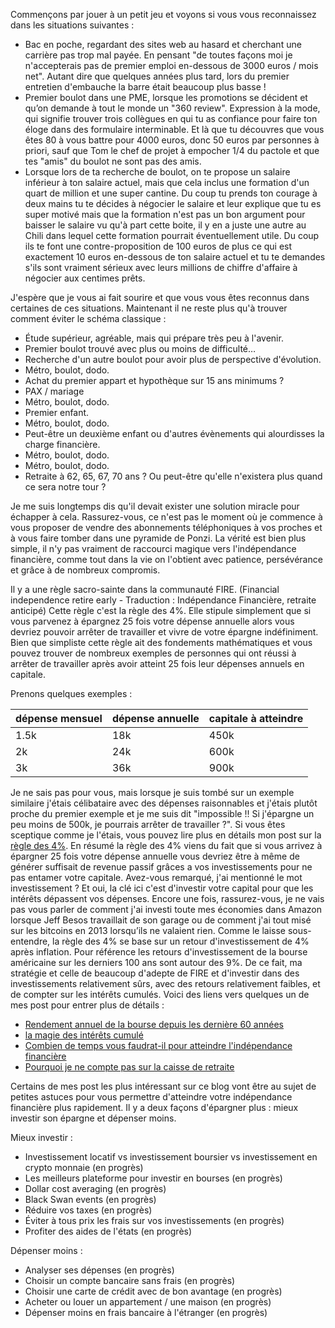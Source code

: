 Commençons par jouer à un petit jeu et voyons si vous vous reconnaissez dans les situations suivantes :

- Bac en poche, regardant des sites web au hasard et cherchant une carrière pas trop mal payée. En pensant "de toutes façons moi je n'accepterais pas de premier emploi en-dessous de 3000 euros / mois net". Autant dire que quelques années plus tard, lors du premier entretien d'embauche la barre était beaucoup plus basse !
- Premier boulot dans une PME, lorsque les promotions se décident et qu’on demande à tout le monde un "360 review". Expression à la mode, qui signifie trouver trois collègues en qui tu as confiance pour faire ton éloge dans des formulaire interminable. Et là que tu découvres que vous êtes 80 à vous battre pour 4000 euros, donc 50 euros par personnes à priori, sauf que Tom le chef de projet à empocher 1/4 du pactole et que tes "amis" du boulot ne sont pas des amis.
- Lorsque lors de ta recherche de boulot, on te propose un salaire inférieur à ton salaire actuel, mais que cela inclus une formation d'un quart de million et une super cantine. Du coup tu prends ton courage à deux mains tu te décides à négocier le salaire et leur explique que tu es super motivé mais que la formation n'est pas un bon argument pour baisser le salaire vu qu'à part cette boite, il y en a juste une autre au Chili dans lequel cette formation pourrait éventuellement utile. Du coup ils te font une contre-proposition de 100 euros de plus ce qui est exactement 10 euros en-dessous de ton salaire actuel et tu te demandes s'ils sont vraiment sérieux avec leurs millions de chiffre d'affaire à négocier aux centimes prêts.

J'espère que je vous ai fait sourire et que vous vous êtes reconnus dans certaines de ces situations. Maintenant il ne reste plus qu'à trouver comment éviter le schéma classique :

- Étude supérieur, agréable, mais qui prépare très peu à l'avenir.
- Premier boulot trouvé avec plus ou moins de difficulté…
- Recherche d'un autre boulot pour avoir plus de perspective d'évolution.
- Métro, boulot, dodo.
- Achat du premier appart et hypothèque sur 15 ans minimums ?
- PAX / mariage
- Métro, boulot, dodo.
- Premier enfant.
- Métro, boulot, dodo.
- Peut-être un deuxième enfant ou d'autres évènements qui alourdisses la charge financière.
- Métro, boulot, dodo.
- Métro, boulot, dodo.
- Retraite à 62, 65, 67, 70 ans ? Ou peut-être qu'elle n'existera plus quand ce sera notre tour ?

Je me suis longtemps dis qu'il devait exister une solution miracle pour échapper à cela. Rassurez-vous, ce n'est pas le moment où je commence à vous proposer de vendre des abonnements téléphoniques à vos proches et à vous faire tomber dans une pyramide de Ponzi. La vérité est bien plus simple, il n'y pas vraiment de raccourci magique vers l'indépendance financière, comme tout dans la vie on l'obtient avec patience, persévérance et grâce à de nombreux compromis.

Il y a une règle sacro-sainte dans la communauté FIRE. (Financial independence retire early - Traduction : Indépendance Financière, retraite anticipé) Cette règle c'est la règle des 4%. Elle stipule simplement que si vous parvenez à épargnez 25 fois votre dépense annuelle alors vous devriez pouvoir arrêter de travailler et vivre de votre épargne indéfiniment. Bien que simpliste cette règle ait des fondements mathématiques et vous pouvez trouver de nombreux exemples de personnes qui ont réussi à arrêter de travailler après avoir atteint 25 fois leur dépenses annuels en capitale.

Prenons quelques exemples :

|dépense mensuel|dépense annuelle|capitale à atteindre|
|:-|:-|:-|
|1.5k|18k|450k|
|2k|24k|600k|
|3k|36k|900k|

Je ne sais pas pour vous, mais lorsque je suis tombé sur un exemple similaire j'étais célibataire avec des dépenses raisonnables et j'étais plutôt proche du premier exemple et je me suis dit "impossible !! Si j'épargne un peu moins de 500k, je pourrais arrêter de travailler ?". Si vous êtes sceptique comme je l'étais, vous pouvez lire plus en détails mon post sur la [règle des 4%](). En résumé la règle des 4% viens du fait que si vous arrivez à épargner 25 fois votre dépense annuelle vous devriez être à même de générer suffisait de revenue passif grâces a vos investissements pour ne pas entamer votre capitale.
Avez-vous remarqué, j'ai mentionné le mot investissement ? Et oui, la clé ici c'est d'investir votre capital pour que les intérêts dépassent vos dépenses. Encore une fois, rassurez-vous, je ne vais pas vous parler de comment j'ai investi toute mes économies dans Amazon lorsque Jeff Besos travaillait de son garage ou de comment j'ai tout misé sur les bitcoins en 2013 lorsqu’ils ne valaient rien.
Comme le laisse sous-entendre, la règle des 4% se base sur un retour d'investissement de 4% après inflation. Pour référence les retours d'investissement de la bourse américaine sur les derniers 100 ans sont autour des 9%. De ce fait, ma stratégie et celle de beaucoup d'adepte de FIRE et d'investir dans des investissements relativement sûrs, avec des retours relativement faibles, et de compter sur les intérêts cumulés. Voici des liens vers quelques un de mes post pour entrer plus de détails :

- [Rendement annuel de la bourse depuis les dernière 60 années](/rendement-historique-bourse)
- [la magie des intérêts cumulé](/magie-des-interets-cumule)
- [Combien de temps vous faudrat-il pour atteindre l'indépendance financière](/temps-avant-independance-financiere)
- [Pourquoi je ne compte pas sur la caisse de retraite](/pourquoi-ne-pas-compter-sur-la-caisse-de-retraite)

Certains de mes post les plus intéressant sur ce blog vont être au sujet de petites astuces pour vous permettre d'atteindre votre indépendance financière plus rapidement. Il y a deux façons d'épargner plus : mieux investir son épargne et dépenser moins.

Mieux investir :
- Investissement locatif vs investissement boursier vs investissement en crypto monnaie (en progrès)
- Les meilleurs plateforme pour investir en bourses (en progrès)
- Dollar cost averaging (en progrès)
- Black Swan events (en progrès)
- Réduire vos taxes (en progrès)
- Éviter à tous prix les frais sur vos investissements (en progrès)
- Profiter des aides de l'états (en progrès)

Dépenser moins :
- Analyser ses dépenses (en progrès)
- Choisir un compte bancaire sans frais (en progrès)
- Choisir une carte de crédit avec de bon avantage (en progrès)
- Acheter ou louer un appartement / une maison (en progrès)
- Dépenser moins en frais bancaire à l'étranger (en progrès)

